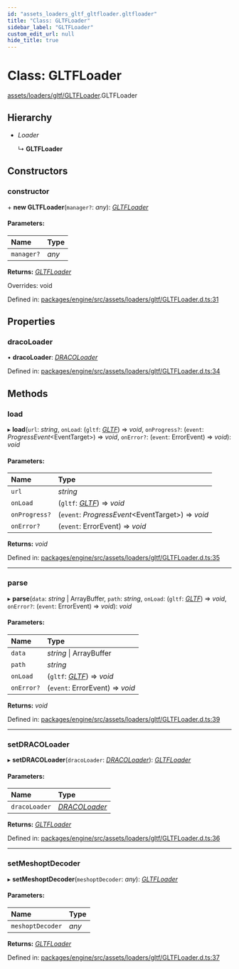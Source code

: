 ```yaml
---
id: "assets_loaders_gltf_gltfloader.gltfloader"
title: "Class: GLTFLoader"
sidebar_label: "GLTFLoader"
custom_edit_url: null
hide_title: true
---
```


# Class: GLTFLoader

[assets/loaders/gltf/GLTFLoader](../modules/assets_loaders_gltf_gltfloader.md).GLTFLoader

## Hierarchy

* *Loader*

  ↳ **GLTFLoader**

## Constructors

### constructor

\+ **new GLTFLoader**(`manager?`: *any*): [*GLTFLoader*](assets_loaders_gltf_gltfloader.gltfloader.md)

#### Parameters:

Name | Type |
:------ | :------ |
`manager?` | *any* |

**Returns:** [*GLTFLoader*](assets_loaders_gltf_gltfloader.gltfloader.md)

Overrides: void

Defined in: [packages/engine/src/assets/loaders/gltf/GLTFLoader.d.ts:31](https://github.com/xr3ngine/xr3ngine/blob/716a06460/packages/engine/src/assets/loaders/gltf/GLTFLoader.d.ts#L31)

## Properties

### dracoLoader

• **dracoLoader**: [*DRACOLoader*](assets_loaders_gltf_dracoloader.dracoloader.md)

Defined in: [packages/engine/src/assets/loaders/gltf/GLTFLoader.d.ts:34](https://github.com/xr3ngine/xr3ngine/blob/716a06460/packages/engine/src/assets/loaders/gltf/GLTFLoader.d.ts#L34)

## Methods

### load

▸ **load**(`url`: *string*, `onLoad`: (`gltf`: [*GLTF*](../interfaces/assets_loaders_gltf_gltfloader.gltf.md)) => *void*, `onProgress?`: (`event`: *ProgressEvent*<EventTarget\>) => *void*, `onError?`: (`event`: ErrorEvent) => *void*): *void*

#### Parameters:

Name | Type |
:------ | :------ |
`url` | *string* |
`onLoad` | (`gltf`: [*GLTF*](../interfaces/assets_loaders_gltf_gltfloader.gltf.md)) => *void* |
`onProgress?` | (`event`: *ProgressEvent*<EventTarget\>) => *void* |
`onError?` | (`event`: ErrorEvent) => *void* |

**Returns:** *void*

Defined in: [packages/engine/src/assets/loaders/gltf/GLTFLoader.d.ts:35](https://github.com/xr3ngine/xr3ngine/blob/716a06460/packages/engine/src/assets/loaders/gltf/GLTFLoader.d.ts#L35)

___

### parse

▸ **parse**(`data`: *string* \| ArrayBuffer, `path`: *string*, `onLoad`: (`gltf`: [*GLTF*](../interfaces/assets_loaders_gltf_gltfloader.gltf.md)) => *void*, `onError?`: (`event`: ErrorEvent) => *void*): *void*

#### Parameters:

Name | Type |
:------ | :------ |
`data` | *string* \| ArrayBuffer |
`path` | *string* |
`onLoad` | (`gltf`: [*GLTF*](../interfaces/assets_loaders_gltf_gltfloader.gltf.md)) => *void* |
`onError?` | (`event`: ErrorEvent) => *void* |

**Returns:** *void*

Defined in: [packages/engine/src/assets/loaders/gltf/GLTFLoader.d.ts:39](https://github.com/xr3ngine/xr3ngine/blob/716a06460/packages/engine/src/assets/loaders/gltf/GLTFLoader.d.ts#L39)

___

### setDRACOLoader

▸ **setDRACOLoader**(`dracoLoader`: [*DRACOLoader*](assets_loaders_gltf_dracoloader.dracoloader.md)): [*GLTFLoader*](assets_loaders_gltf_gltfloader.gltfloader.md)

#### Parameters:

Name | Type |
:------ | :------ |
`dracoLoader` | [*DRACOLoader*](assets_loaders_gltf_dracoloader.dracoloader.md) |

**Returns:** [*GLTFLoader*](assets_loaders_gltf_gltfloader.gltfloader.md)

Defined in: [packages/engine/src/assets/loaders/gltf/GLTFLoader.d.ts:36](https://github.com/xr3ngine/xr3ngine/blob/716a06460/packages/engine/src/assets/loaders/gltf/GLTFLoader.d.ts#L36)

___

### setMeshoptDecoder

▸ **setMeshoptDecoder**(`meshoptDecoder`: *any*): [*GLTFLoader*](assets_loaders_gltf_gltfloader.gltfloader.md)

#### Parameters:

Name | Type |
:------ | :------ |
`meshoptDecoder` | *any* |

**Returns:** [*GLTFLoader*](assets_loaders_gltf_gltfloader.gltfloader.md)

Defined in: [packages/engine/src/assets/loaders/gltf/GLTFLoader.d.ts:37](https://github.com/xr3ngine/xr3ngine/blob/716a06460/packages/engine/src/assets/loaders/gltf/GLTFLoader.d.ts#L37)

